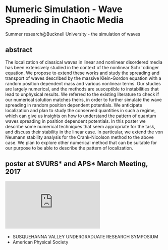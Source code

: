 # Numeric Simulation - Wave Spreading in Chaotic Media
Summer research@Bucknell University - the simulation of waves

## abstract
The localization of classical waves in linear and nonlinear disordered media has been extensively studied in the context of the nonlinear Schr¨odinger equation. We propose to extend these works and study the spreading and transport of waves described by the massive Klein-Gordon equation with a random position dependent mass and various nonlinear terms. Our studies are largely numerical, and the methods are susceptible to instabilities that lead to unphysical results. We referred to the existing literature to check if our numerical solution matches theirs, in order to further simulate the wave spreading in random position dependent potentials. We anticipate localization and plan to study the conserved quantities in such a regime, which can give us insights on how to understand the pattern of quantum waves spreading in position dependent potentials. In this poster we describe some numerical techniques that seem appropriate for the task, and discuss their stability in the linear case. In particular, we extend the von Neumann stability analysis for the Crank-Nicolson method to the above case. We plan to explore other numerical method that can be suitable for our purpose to be able to describe the pattern of localization.

## poster at SVURS* and APS* March Meeting, 2017
![Poster](https://github.com/zilinma/wave_simulation/blob/master/PosterWaveSim.pdf)
* SUSQUEHANNA VALLEY UNDERGRADUATE RESEARCH SYMPOSIUM
* American Physical Society
